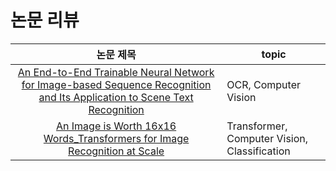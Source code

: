 # 논문 리뷰  

|논문 제목|topic|  
|:------------------------------------------------------:|---------------------|   
|[An End-to-End Trainable Neural Network for Image-based Sequence Recognition and Its Application to Scene Text Recognition](https://github.com/2hg7274/paper_review/tree/main/An%20End-to-End%20Trainable%20Neural%20Network%20for%20Image-based%20Sequence%20Recognition%20and%20Its%20Application%20to%20Scene%20Text%20Recognition)|OCR, Computer Vision|  
|[An Image is Worth 16x16 Words_Transformers for Image Recognition at Scale](https://github.com/2hg7274/paper_review/tree/main/An%20Image%20is%20Worth%2016x16%20Words_Transformers%20for%20Image%20Recognition%20at%20Scale)|Transformer, Computer Vision, Classification|
